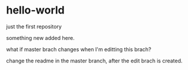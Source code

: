 # hello-world
just the first repository

something new added here.


what if master brach changes when I'm editting this brach?

change the readme in the master branch, after the edit brach is created.

